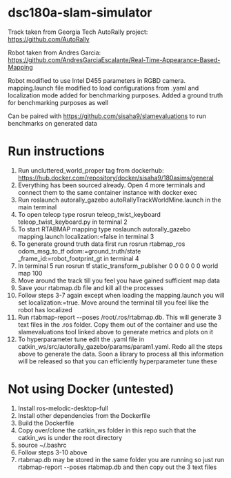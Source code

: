 # dsc180a-slam-simulator

Track taken from Georgia Tech AutoRally project: https://github.com/AutoRally

Robot taken from Andres Garcia: https://github.com/AndresGarciaEscalante/Real-Time-Appearance-Based-Mapping

Robot modified to use Intel D455 parameters in RGBD camera. mapping.launch file modified to load configurations from .yaml and localization mode added for benchmarking purposes. Added a ground truth for benchmarking purposes as well

Can be paired with https://github.com/sisaha9/slamevaluations to run benchmarks on generated data


# Run instructions

1. Run uncluttered_world_proper tag from dockerhub: https://hub.docker.com/repository/docker/sisaha9/180asims/general
2. Everything has been sourced already. Open 4 more terminals and connect them to the same container instance with docker exec
3. Run roslaunch autorally_gazebo autoRallyTrackWorldMine.launch in the main terminal
4. To open teleop type rosrun teleop_twist_keyboard teleop_twist_keyboard.py in terminal 2
5. To start RTABMAP mapping type roslaunch autorally_gazebo mapping.launch localization:=false in terminal 3
6. To generate ground truth data first run rosrun rtabmap_ros odom_msg_to_tf odom:=ground_truth/state \_frame_id:=robot_footprint_gt in terminal 4
7. In terminal 5 run rosrun tf static_transform_publisher 0 0 0 0 0 0 world map 100
8. Move around the track till you feel you have gained sufficient map data
9. Save your rtabmap.db file and kill all the processes
10. Follow steps 3-7 again except when loading the mapping.launch you will set localization:=true. Move around the terminal till you feel like the robot has localized
11. Run rtabmap-report --poses /root/.ros/rtabmap.db. This will generate 3 text files in the .ros folder. Copy them out of the container and use the slamevaluations tool linked above to generate metrics and plots on it
12. To hyperparameter tune edit the .yaml file in catkin_ws/src/autorally_gazebo/params/param1.yaml. Redo all the steps above to generate the data. Soon a library to process all this information will be released so that you can efficiently hyperparameter tune these


# Not using Docker (untested)
1. Install ros-melodic-desktop-full
2. Install other dependencies from the Dockerfile
3. Build the Dockerfile
4. Copy over/clone the catkin_ws folder in this repo such that the catkin_ws is under the root directory
5. source ~/.bashrc
6. Follow steps 3-10 above
7. rtabmap.db may be stored in the same folder you are running so just run rtabmap-report --poses rtabmap.db and then copy out the 3 text files

